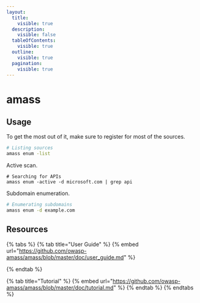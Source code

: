 ```yaml
---
layout:
  title:
    visible: true
  description:
    visible: false
  tableOfContents:
    visible: true
  outline:
    visible: true
  pagination:
    visible: true
---
```


# amass

## Usage

To get the most out of it, make sure to register for most of the sources.

```bash
# Listing sources
amass enum -list
```

Active scan.

```
# Searching for APIs
amass enum -active -d microsoft.com | grep api
```

Subdomain enumeration.

```bash
# Enumerating subdomains
amass enum -d example.com
```

## Resources

{% tabs %}
{% tab title="User Guide" %}
{% embed url="https://github.com/owasp-amass/amass/blob/master/doc/user_guide.md" %}


{% endtab %}

{% tab title="Tutorial" %}
{% embed url="https://github.com/owasp-amass/amass/blob/master/doc/tutorial.md" %}
{% endtab %}
{% endtabs %}
